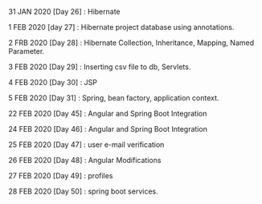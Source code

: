 31 JAN 2020 [Day 26] : Hibernate

1 FEB 2020 [day 27] : Hibernate project database using annotations.

2 FRB 2020 [Day 28] : Hibernate Collection, Inheritance, Mapping, Named Parameter.

3 FEB 2020 [Day 29] : Inserting csv file to db, Servlets.

4 FEB 2020 [Day 30] : JSP

5 FEB 2020 [Day 31] : Spring, bean factory, application context.

22 FEB 2020 [Day 45] : Angular and Spring Boot Integration

24 FEB 2020 [Day 46] : Angular and Spring Boot Integration

25 FEB 2020 [Day 47] : user e-mail verification

26 FEB 2020 [Day 48] : Angular Modifications

27 FEB 2020 [Day 49] : profiles

28 FEB 2020 [Day 50] : spring boot services.